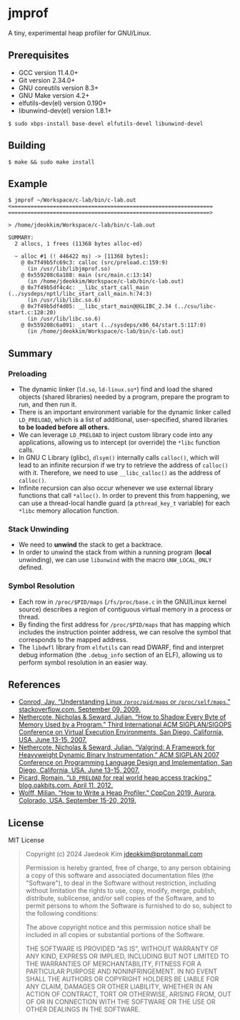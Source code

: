 # jmprof

A tiny, experimental heap profiler for GNU/Linux.

## Prerequisites

- GCC version 11.4.0+
- Git version 2.34.0+
- GNU coreutils version 8.3+
- GNU Make version 4.2+
- elfutils-dev(el) version 0.190+
- libunwind-dev(el) version 1.8.1+

<!-- - libsanitizer-devel 13.2.0+ -->

```console
$ sudo xbps-install base-devel elfutils-devel libunwind-devel
```

## Building

```console
$ make && sudo make install
```

## Example

```
$ jmprof ~/Workspace/c-lab/bin/c-lab.out
<===============================================================
===============================================================>

> /home/jdeokkim/Workspace/c-lab/bin/c-lab.out

SUMMARY: 
  2 allocs, 1 frees (11368 bytes alloc-ed)

  ~ alloc #1 (! 446422 ms) -> [11368 bytes]: 
    @ 0x7f49b5fc69c3: calloc (src/preload.c:159:9)
      (in /usr/lib/libjmprof.so)
    @ 0x559208c6a188: main (src/main.c:13:14)
      (in /home/jdeokkim/Workspace/c-lab/bin/c-lab.out)
    @ 0x7f49b5df4c4c: __libc_start_call_main (../sysdeps/nptl/libc_start_call_main.h:74:3)
      (in /usr/lib/libc.so.6)
    @ 0x7f49b5df4d05: __libc_start_main@@GLIBC_2.34 (../csu/libc-start.c:128:20)
      (in /usr/lib/libc.so.6)
    @ 0x559208c6a091: _start (../sysdeps/x86_64/start.S:117:0)
      (in /home/jdeokkim/Workspace/c-lab/bin/c-lab.out)
```

## Summary

### Preloading

- The dynamic linker (`ld.so`, `ld-linux.so*`) find and load the shared objects (shared libraries) needed by a program, prepare the program to run, and then run it. 
- There is an important environment variable for the dynamic linker called `LD_PRELOAD`, which is a list of additional, user-specified, shared libraries **to be loaded before all others.**
- We can leverage `LD_PRELOAD` to inject custom library code into any applications, allowing us to intercept (or override) the `*libc` function calls.
- In GNU C Library (glibc), `dlsym()` internally calls `calloc()`, which will lead to an infinite recursion if we try to retrieve the address of `calloc()` with it. Therefore, we need to use `__libc_calloc()` as the address of `calloc()`.
- Infinite recursion can also occur whenever we use external library functions that call `*alloc()`. In order to prevent this from happening, we can use a thread-local handle guard (a `pthread_key_t` variable) for each `*libc` memory allocation function.

### Stack Unwinding

- We need to **unwind** the stack to get a backtrace.
- In order to unwind the stack from within a running program (**local** unwinding), we can use `libunwind` with the macro `UNW_LOCAL_ONLY` defined.

### Symbol Resolution

- Each row in `/proc/$PID/maps` (`/fs/proc/base.c` in the GNU/Linux kernel source) describes a region of contiguous virtual memory in a process or thread.
- By finding the first address for `/proc/$PID/maps` that has mapping which includes the instruction pointer address, we can resolve the symbol that corresponds to the mapped address.
- The `libdwfl` library from `elfutils` can read DWARF, find and interpret debug information (the `.debug_info` section of an ELF), allowing us to perform symbol resolution in an easier way.

## References

- [Conrod, Jay. “Understanding Linux `/proc/pid/maps` or `/proc/self/maps`.” stackoverflow.com. September 09, 2009.](https://stackoverflow.com/a/1401595)
- [Nethercote, Nicholas & Seward, Julian. “How to Shadow Every Byte of Memory Used by a Program.” Third International ACM SIGPLAN/SIGOPS Conference on Virtual Execution Environments, San Diego, California, USA. June 13-15, 2007.](https://valgrind.org/docs/shadow-memory2007.pdf)
- [Nethercote, Nicholas & Seward, Julian. “Valgrind: A Framework for Heavyweight Dynamic Binary Instrumentation.” ACM SIGPLAN 2007 Conference on Programming Language Design and Implementation, San Diego, California, USA. June 13-15, 2007.](https://valgrind.org/docs/valgrind2007.pdf)
- [Picard, Romain. “`LD_PRELOAD` for real world heap access tracking.” blog.oakbits.com. April 11, 2012.](https://blog.oakbits.com/ld_preload-for-real-world-heap-access-tracking.html)
- [Wolff, Milian. “How to Write a Heap Profiler.” CppCon 2019, Aurora, Colorado, USA. September 15-20, 2019.](https://github.com/milianw/how-to-write-a-memory-profiler)

## License

MIT License

> Copyright (c) 2024 Jaedeok Kim <jdeokkim@protonmail.com>
> 
> Permission is hereby granted, free of charge, to any person obtaining a copy
> of this software and associated documentation files (the "Software"), to deal
> in the Software without restriction, including without limitation the rights
> to use, copy, modify, merge, publish, distribute, sublicense, and/or sell
> copies of the Software, and to permit persons to whom the Software is
> furnished to do so, subject to the following conditions:
> 
> The above copyright notice and this permission notice shall be included in all
> copies or substantial portions of the Software.
> 
> THE SOFTWARE IS PROVIDED "AS IS", WITHOUT WARRANTY OF ANY KIND, EXPRESS OR
> IMPLIED, INCLUDING BUT NOT LIMITED TO THE WARRANTIES OF MERCHANTABILITY,
> FITNESS FOR A PARTICULAR PURPOSE AND NONINFRINGEMENT. IN NO EVENT SHALL THE
> AUTHORS OR COPYRIGHT HOLDERS BE LIABLE FOR ANY CLAIM, DAMAGES OR OTHER
> LIABILITY, WHETHER IN AN ACTION OF CONTRACT, TORT OR OTHERWISE, ARISING FROM,
> OUT OF OR IN CONNECTION WITH THE SOFTWARE OR THE USE OR OTHER DEALINGS IN THE
> SOFTWARE.

